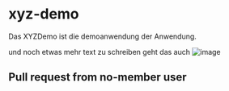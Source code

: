 # xyz-demo
Das XYZDemo ist die demoanwendung der Anwendung.

und noch etwas mehr text zu schreiben geht das auch ![image](https://spie.azureedge.net/images/default-source/karriere_ausbildung/karriere-2023/spie_karriere_einstieg_004.png?sfvrsn=68a8a0a6_0)

## Pull request from no-member user

